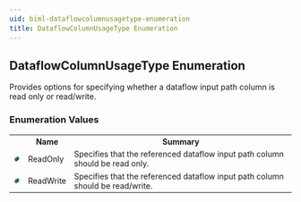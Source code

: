```yaml
---
uid: biml-dataflowcolumnusagetype-enumeration
title: DataflowColumnUsageType Enumeration
---
```


## DataflowColumnUsageType Enumeration

<div class="LanguageSummary"><div class ="SummaryItem">Provides options for specifying whether a dataflow input path column is read only or read/write.</div></div>
<div class="EnumValueGroup">

### Enumeration Values

<table id="EnumValue" class="MemberList"><tbody><tr><th class="MemberTypeIconColumnHeader">&nbsp;</th><th class="MemberNameColumnHeader">Name</th><th class="MemberSummaryColumnHeader">Summary</th></tr><tr class="cd0"><td align="center" class="MemberTypeIcon"><img src="enumValue.png"></img></td><td class="MemberName">ReadOnly</td><td class="MemberSummary"><div class ="SummaryItem">Specifies that the referenced dataflow input path column should be read only.</div></td></tr><tr class="cd1"><td align="center" class="MemberTypeIcon"><img src="enumValue.png"></img></td><td class="MemberName">ReadWrite</td><td class="MemberSummary"><div class ="SummaryItem">Specifies that the referenced dataflow input path column should be read/write.</div></td></tr></tbody></table>
</div>